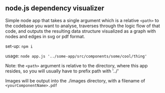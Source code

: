 ## node.js dependency visualizer

Simple node app that takes a single argument which is a relative `<path>` to the codebase you want to analyse, 
traverses through the logic flow of that code, and outputs the resulting data structure visualized as a graph with nodes and edges in svg or pdf format.


set-up: `npm i`

usage: `node app.js '../some-app/src/components/some/cool/thing'`

Note: the `<path>` argument is relative to the directory, where this app resides, so you will usually have to prefix path with '../' 


Images will be output into the ./images directory, with a filename of `<yourComponentName>.pdf`
